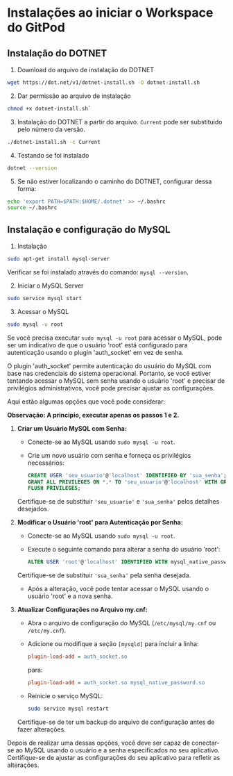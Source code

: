# Instalações ao iniciar o Workspace do GitPod

## Instalação do DOTNET

1. Download do arquivo de instalação do DOTNET

```bash
wget https://dot.net/v1/dotnet-install.sh -O dotnet-install.sh
```

2. Dar permissão ao arquivo de instalação

```bash
chmod +x dotnet-install.sh`
```

3. Instalação do DOTNET a partir do arquivo. `Current` pode ser substituido pelo número da versão.

```bash
./dotnet-install.sh -c Current
```

4. Testando se foi instalado

```bash
dotnet --version
```

5. Se não estiver localizando o caminho do DOTNET, configurar dessa forma:

```bash
echo 'export PATH=$PATH:$HOME/.dotnet' >> ~/.bashrc
source ~/.bashrc
```

## Instalação e configuração do MySQL

1. Instalação

```bash
sudo apt-get install mysql-server
```

Verificar se foi instalado através do comando: `mysql --version`.

2. Iniciar o MySQL Server

```bash
sudo service mysql start
```

3. Acessar o MySQL

```bash
sudo mysql -u root
```

Se você precisa executar `sudo mysql -u root` para acessar o MySQL, pode ser um indicativo de que o usuário 'root' está configurado para autenticação usando o plugin 'auth_socket' em vez de senha.

O plugin 'auth_socket' permite autenticação do usuário do MySQL com base nas credenciais do sistema operacional. Portanto, se você estiver tentando acessar o MySQL sem senha usando o usuário 'root' e precisar de privilégios administrativos, você pode precisar ajustar as configurações.

Aqui estão algumas opções que você pode considerar:

**Observação: A principio, executar apenas os passos 1 e 2.**

1. **Criar um Usuário MySQL com Senha:**
   - Conecte-se ao MySQL usando `sudo mysql -u root`.
   - Crie um novo usuário com senha e forneça os privilégios necessários:

     ```sql
     CREATE USER 'seu_usuario'@'localhost' IDENTIFIED BY 'sua_senha';
     GRANT ALL PRIVILEGES ON *.* TO 'seu_usuario'@'localhost' WITH GRANT OPTION;
     FLUSH PRIVILEGES;
     ```

   Certifique-se de substituir `'seu_usuario'` e `'sua_senha'` pelos detalhes desejados.

2. **Modificar o Usuário 'root' para Autenticação por Senha:**
   - Conecte-se ao MySQL usando `sudo mysql -u root`.
   - Execute o seguinte comando para alterar a senha do usuário 'root':

     ```sql
     ALTER USER 'root'@'localhost' IDENTIFIED WITH mysql_native_password BY 'sua_senha';
     ```

   Certifique-se de substituir `'sua_senha'` pela senha desejada.

   - Após a alteração, você pode tentar acessar o MySQL usando o usuário 'root' e a nova senha.

3. **Atualizar Configurações no Arquivo my.cnf:**
   - Abra o arquivo de configuração do MySQL (`/etc/mysql/my.cnf` ou `/etc/my.cnf`).
   - Adicione ou modifique a seção `[mysqld]` para incluir a linha:

     ```ini
     plugin-load-add = auth_socket.so
     ```

     para:

     ```ini
     plugin-load-add = auth_socket.so mysql_native_password.so
     ```

   - Reinicie o serviço MySQL:

     ```bash
     sudo service mysql restart
     ```

   Certifique-se de ter um backup do arquivo de configuração antes de fazer alterações.

Depois de realizar uma dessas opções, você deve ser capaz de conectar-se ao MySQL usando o usuário e a senha especificados no seu aplicativo. Certifique-se de ajustar as configurações do seu aplicativo para refletir as alterações.